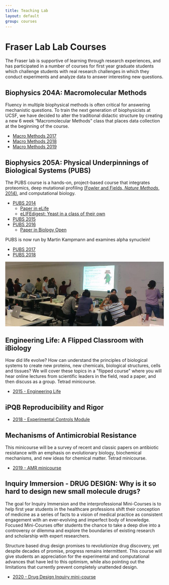 ```yaml
---
title: Teaching Lab
layout: default
group: courses
---
```


# Fraser Lab Lab Courses

The Fraser lab is supportive of learning through research experiences, and has participated in a number of courses for first year graduate students which challenge students with real research challenges in which they conduct experiments and analyze data to answer interesting new questions.

## Biophysics 204A: Macromolecular Methods


Fluency in multiple biophysical methods is often critical for answering mechanistic questions. To train the next generation of biophysicists at UCSF, we have decided to alter the traditional didactic structure by creating a new 6 week “Macromolecular Methods” class that places data collection at the beginning of the course.

- [Macro Methods 2017](/methods_2017)
- [Macro Methods 2018](/methods_2018)
- [Macro Methods 2019](/methods)

## Biophysics 205A: Physical Underpinnings of Biological Systems (PUBS)

The PUBS course is a hands-on, project-based course that integrates proteomics, deep mutational profiling [(Fowler and Fields, _Nature Methods_, 2014)](http://www.ncbi.nlm.nih.gov/pubmed/25075907), and computational biology.

- [PUBS 2014](/pubs_2014/)
  - [Paper in eLife](https://elifesciences.org/content/5/e15802)
  - [eLIFEdigest: Yeast in a class of their own](https://medium.com/lifes-building-blocks/yeast-in-a-class-of-their-own-4dabb27653eb#.tcf71ly8z)
- [PUBS 2015](/pubs_2015/)
- [PUBS 2016](http://kampmannlab.ucsf.edu/pubs-2016)
  - [Paper in Biology Open](http://bio.biologists.org/content/7/7/bio036103.long)

PUBS is now run by Martin Kampmann and examines alpha synuclein!
- [PUBS 2017](https://kampmannlab.ucsf.edu/pubs-2017)
- [PUBS 2018](https://kampmannlab.ucsf.edu/pubs-2018)

<img class="img-fluid mx-auto d-block" src="/static/img/pub/pubs_2015.jpg" alt="PUBS Students in the teaching lab">

##  Engineering Life:  A Flipped Classroom with iBiology

How did life evolve?  How can understand the principles of biological systems to create new proteins, new chemicals, biological structures, cells and tissues?  We will cover these topics in a "flipped course" where you will hear online lectures from scientific leaders in the field, read a paper, and then discuss as a group.  Tetrad minicourse.

- [2015 - Engineering Life](/flipped)

## iPQB Reproducibility and Rigor

- [2018 - Experimental Controls Module](/rigor)

##  Mechanisms of Antimicrobial Resistance

This minicourse will be a survey of recent and classic papers on antibiotic resistance with an emphasis on evolutionary biology, biochemical mechanisms, and new ideas for chemical matter.  Tetrad minicourse.

- [2019 - AMR minicourse](/amrmini)

## Inquiry Immersion -  DRUG DESIGN: Why is it so hard to design new small molecule drugs?

The goal for Inquiry Immersion and the interprofessional Mini-Courses is to help first year students in the healthcare professions shift their conception of medicine as a series of facts to a vision of medical practice as consistent engagement with an ever-evolving and imperfect body of knowledge.  Focused Mini-Courses offer students the chance to take a deep dive into a controversy or dilemma and explore the boundaries of existing research and scholarship with expert researchers.

Structure based drug design promises to revolutionize drug discovery, yet despite decades of promise, progress remains intermittent. This course will give students an appreciation for the experimental and computational advances that have led to this optimism, while also pointing out the limitations that currently prevent completely unattended design.

- [2020 - Drug Design Inquiry mini-course](/inquiry)
